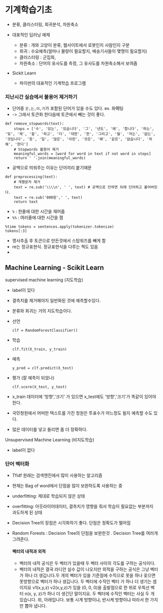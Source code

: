 # 기계학습기초



* 분류, 클러스터링, 회귀분석, 차원축소
* 대표적인 딥러닝 예제 
  * 분류 : 개와 고양이 분류, 웹사이트에서 로봇인지 사람인지 구분
  * 회귀 : 수요예측(얼마나 물량이 필요할지, 배송기사들이 몇명이 필요할지)
  * 클러스터링 : 군집화, 
  * 차원축소 :  단어의 유사도를 측정, 그 유사도를 차원축소해서 보여줌

* Sickit Learn
  * 파이썬의 대표적인 기계학습 프로그램



### 지난시간 실습에서 불용어 제거하기

- 단어중 `은,는,이,가`가 포함된 단어가 있을 수도 있다. ex. 화**이**팅 
- -> 그래서 토큰화 한다음에 토큰에서 빼는 것이 좋다.

```
def remove_stopwords(text):
    stops = ['수', '있는', '있습니다', '그', '년도', '에', '합니다', '하는', '및', '제', '할', '하고', '더', '대한', '한', '그리고', '월', '저는', '없는', '것입니다', '등', '일', '많은', '이런', '것은', '왜', '같은', '없습니다', '위해', '한다']
    # Stopwords 불용어 제거
    meaningful_words = [word for word in text if not word in stops]
    return ' '.join(meaningful_words)
```

* 공백으로 띄워주는 이유는 단어끼리 붙기때문

```
def preprocessing(text):
    # 개행문자 제거
    text = re.sub('\\\\n', ' ', text) # 공백으로 안하면 뒤에 단어하고 붙어버린다.
    text = re.sub('000원',' ', text)
    return text
```

* `%`  : 한줄에 대한 시간을 재어줌
* `%%`  : 여러줄에 대한 시간을 잼

```
%time tokens = sentences.apply(tokenizer.tokenize)
tokens[:3]
```



* 명사추출 후 토큰으로 만든것에서 스탑워즈를 빼게 함
* re는 정규표현식.  정규표현식을 다루는 책도 있음
* 

## Machine Learning - Scikit Learn

supervised machine learning (지도학습)

* label이 있다

* 결측치를 제거해야지 일반화된 것에 예측할수있다.

* 분류와 회귀는 거의 지도학습이다.

* 선언

  ```
  clf = RandomForestClassifier()
  ```

* 학습

  ```
  clf.fit(X_train, y_train)
  ```

* 예측

  ```
  y_pred = clf.predict(X_test)
  ```

* 평가 (잘 예측이 되었나)

  ```
  clf.score(X_test, y_test)
  ```

* x_train 데이터에 '방향','크기' 가 있으면 x_test에도 '방향','크기'가 똑같이 있어야 한다.

* 국민청원에서 어떠한 텍스트를 가진 청원은 투표수가 어느정도 될지 예측할 수도 있다. 

* 많은 데이터를 넣고 돌리면 좀 더 정확하다.





Unsupervised Machine Learning (비지도학습)

* label이 없다



### 단어 벡터화

* Tfidf 원래는 검색엔진에서 많이 사용하는 알고리즘

* 현재는 Bag of word에서 단점을 많이 보완하도록 사용하는 중

* underfitting: 제대로 학습되지 않은 상태

* overfitting: 아웃라이어데이터, 결측치가 영향을 줘서 학습이 필요없는 부분까지 과도하게 된 상태

* Decision Tree의 장점은 시각화하기 좋다. 단점은 정확도가 떨어짐

* Random Forests : Decision Tree의 단점을 보완한것 . Decision Tree를 여러개 그려준다.

  

  #### 벡터의 내적과 외적

  * 벡터의 내적 공식은 두 벡터가 있을때 두 벡터 사이의 각도를 구하는 공식이다. 
  * 벡터의 내적은 결국 라디안 실수 값이 나오지만 외적을 구하는 공식은 그냥 벡터가 하나 더 생깁니다.두 개의 벡터가 있을 기준점에 수직으로 못을 하나 꽂으면 못방향으로 벡터가 하나 생깁니다. 두 벡터에 수직인 벡터 가 하나 더 생기는 셈이지요 v1(x,y,z) v2(x,y,z)가 있을 (0, 0, 0)을 출발점으로 한 위로 우뚝선 벡터 n(x, y, z)가 하나 더 생긴단 말이지요. 두 벡터에 수직인 벡터는 사실 두 개 있습니다. 위, 아래입니다. 보통 시계 방향이냐, 반시케 방향이냐 따라서 한 가지만 뽑아 냅니다.



